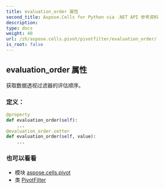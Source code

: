```yaml
---
title: evaluation_order 属性
second_title: Aspose.Cells for Python via .NET API 参考资料
description:
type: docs
weight: 40
url: /zh/aspose.cells.pivot/pivotfilter/evaluation_order/
is_root: false
---
```

## evaluation_order 属性

获取数据透视过滤器的评估顺序。
### 定义：
```python
@property
def evaluation_order(self):
    ...
@evaluation_order.setter
def evaluation_order(self, value):
    ...
```

### 也可以看看
* 模块 [aspose.cells.pivot](../../)
* 类 [PivotFilter](/cells/python-net/zh/aspose.cells.pivot/pivotfilter)
